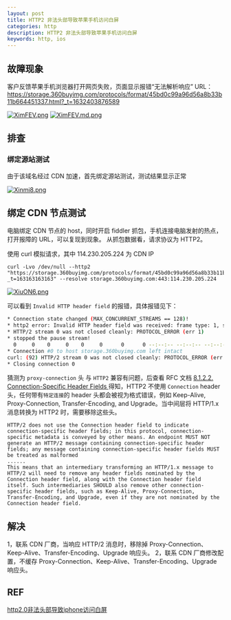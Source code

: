 ```yaml
---
layout: post
title: HTTP2 非法头部导致苹果手机访问白屏
categories: http
description: HTTP2 非法头部导致苹果手机访问白屏
keywords: http, ios
---
```


## 故障现象
客户反馈苹果手机浏览器打开网页失败，页面显示报错“无法解析响应”
URL：https://storage.360buyimg.com/protocols/format/45bd0c99a96d56a8b33b11b664451337.html?_t=1632403876589

[![XimFEV.png](https://s1.ax1x.com/2022/05/24/XimFEV.png)](https://imgtu.com/i/XimFEV)
[![XimFEV.md.png](https://s1.ax1x.com/2022/05/24/XimFEV.md.png)](https://imgtu.com/i/XimFEV)

## 排查

### 绑定源站测试

由于该域名经过 CDN 加速，首先绑定源站测试，测试结果显示正常

[![Xinmi8.png](https://s1.ax1x.com/2022/05/24/Xinmi8.png)](https://imgtu.com/i/Xinmi8)

## 绑定 CDN 节点测试
电脑绑定 CDN 节点的 host，同时开启 fiddler 抓包，手机连接电脑发射的热点，打开报障的 URL，可以复现到现象。
从抓包数据看，请求协议为 HTTP2。

使用 curl 模拟请求，其中 114.230.205.224 为 CDN IP

```
curl -Lvo /dev/null --http2 "https://storage.360buyimg.com/protocols/format/45bd0c99a96d56a8b33b11b664451337.html?_t=163163163163" --resolve storage.360buyimg.com:443:114.230.205.224
```

[![XiuON6.png](https://s1.ax1x.com/2022/05/24/XiuON6.png)](https://imgtu.com/i/XiuON6)

可以看到 `Invalid HTTP header field` 的报错，具体报错见下：
```bash
* Connection state changed (MAX_CONCURRENT_STREAMS == 128)!
* http2 error: Invalid HTTP header field was received: frame type: 1, stream: 1, name: [proxy-connection], value: [keep-alive]
* HTTP/2 stream 0 was not closed cleanly: PROTOCOL_ERROR (err 1)
* stopped the pause stream!
  0     0    0     0    0     0      0      0 --:--:-- --:--:-- --:--:--     0
* Connection #0 to host storage.360buyimg.com left intact
curl: (92) HTTP/2 stream 0 was not closed cleanly: PROTOCOL_ERROR (err 1)
* Closing connection 0
```

猜测为 `proxy-connection` 头 与 `HTTP2` 兼容有问题，后查看 RFC 文档 [8.1.2.2. Connection-Specific Header Fields
](https://httpwg.org/specs/rfc7540.html#rfc.section.8.1.2.2) 得知，HTTP2 不使用 `Connection` header 头，任何带有`特定连接`的 header 头都会被视为格式错误，例如 Keep-Alive, Proxy-Connection, Transfer-Encoding, and Upgrade。当中间层将 HTTP/1.x 消息转换为 HTTP2 时，需要移除这些头。

```
HTTP/2 does not use the Connection header field to indicate connection-specific header fields; in this protocol, connection-specific metadata is conveyed by other means. An endpoint MUST NOT generate an HTTP/2 message containing connection-specific header fields; any message containing connection-specific header fields MUST be treated as malformed
......
This means that an intermediary transforming an HTTP/1.x message to HTTP/2 will need to remove any header fields nominated by the Connection header field, along with the Connection header field itself. Such intermediaries SHOULD also remove other connection-specific header fields, such as Keep-Alive, Proxy-Connection, Transfer-Encoding, and Upgrade, even if they are not nominated by the Connection header field.
```

## 解决

1，联系 CDN 厂商，当响应 HTTP/2 消息时，移除掉 Proxy-Connection、Keep-Alive、Transfer-Encoding、Upgrade 响应头。
2，联系 CDN 厂商修改配置，不缓存 Proxy-Connection、Keep-Alive、Transfer-Encoding、Upgrade 响应头。

## REF

[http2.0非法头部导致iphone访问白屏](https://cloud.tencent.com/developer/article/1754005)

